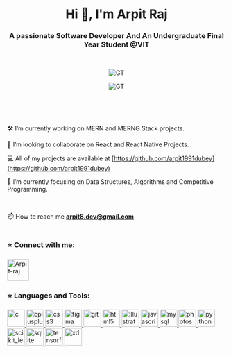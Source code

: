 <h1 align="center">Hi 👋, I'm Arpit Raj</h1>
<h3 align="center">A passionate Software Developer And An Undergraduate Final Year Student @VIT</h3>
<br>
<p align="center"><img align="center" src="https://github-profile-summary-cards.vercel.app/api/cards/profile-details?username=arpit1991dubey&theme=solarized_dark" alt="GT"/></p> 
<p align="center"><img align="center" src="https://github-profile-summary-cards.vercel.app/api/cards/stats?username=arpit1991dubey&theme=solarized_dark" alt="GT"/></p> 

<br>

<!-- <p align="left"> <img align="center" src="https://github-profile-summary-cards.vercel.app/api/cards/repos-per-language?username=arpit1991dubey&theme=solarized_dark" /></p>
<p align="right"> <img align="center" src="https://github-profile-summary-cards.vercel.app/api/cards/most-commit-language?username=arpit1991dubey&theme=solarized_dark" />
</p> -->
<br>
<br>


🛠️  I’m currently working on MERN and MERNG Stack projects.

👯  I’m looking to collaborate on React and React Native Projects.

💻  All of my projects are available at [https://github.com/arpit1991dubey](https://github.com/arpit1991dubey)

🔭 I’m currently focusing on Data Structures, Algorithms and Competitive Programming.

<br>


📫  How to reach me **arpit8.dev@gmail.com**
<br>
<br>

<h3 align="left">⭐ Connect with me:</h3>
<p align="left"> 
<a href="https://www.linkedin.com/in/arpit-raj-833108173" target="blank"><img align="center" src="https://image.flaticon.com/icons/png/512/174/174857.png" alt="Arpit-raj" height="50" width="50" /></a>

</p>

<h3 align="left">⭐ Languages and Tools:</h3>
<p align="left"> <a href="https://www.cprogramming.com/" target="_blank"> <img src="https://amanguptaofficial.netlify.app/images/c.png" alt="c" width="40" height="40"/> </a> <a href="https://www.w3schools.com/cpp/" target="_blank"> <img src="https://amanguptaofficial.netlify.app/images/c++1.png" alt="cplusplus" width="40" height="40"/> </a> <a href="https://www.w3schools.com/css/" target="_blank"> <img src="https://amanguptaofficial.netlify.app/images/css.png" alt="css3" width="40" height="40"/> </a> <a href="https://www.figma.com/" target="_blank"> <img src="https://www.vectorlogo.zone/logos/figma/figma-icon.svg" alt="figma" width="40" height="40"/> </a> <a href="https://git-scm.com/" target="_blank"> <img src="https://www.vectorlogo.zone/logos/git-scm/git-scm-icon.svg" alt="git" width="40" height="40"/> </a> <a href="https://www.w3.org/html/" target="_blank"> <img src="https://amanguptaofficial.netlify.app/images/html.png" alt="html5" width="40" height="40"/> </a> <a href="https://www.adobe.com/in/products/illustrator.html" target="_blank"> <img src="https://www.vectorlogo.zone/logos/adobe_illustrator/adobe_illustrator-icon.svg" alt="illustrator" width="40" height="40"/> </a> <a href="https://developer.mozilla.org/en-US/docs/Web/JavaScript" target="_blank"> <img src="https://amanguptaofficial.netlify.app/images/js.png" alt="javascript" width="40" height="40"/> </a> <a href="https://www.mysql.com/" target="_blank"> <img src="https://amanguptaofficial.netlify.app/images/sql.png" alt="mysql" width="40" height="40"/> </a> <a href="https://www.photoshop.com/en" target="_blank"> <img src="https://www.photoshop.com/en/images/apps/photoshop.png" alt="photoshop" width="40" height="40"/> </a> <a href="https://www.python.org" target="_blank"> <img src="https://upload.wikimedia.org/wikipedia/commons/c/c3/Python-logo-notext.svg" alt="python" width="40" height="40"/> </a> <a href="https://scikit-learn.org/" target="_blank"> <img src="https://upload.wikimedia.org/wikipedia/commons/0/05/Scikit_learn_logo_small.svg" alt="scikit_learn" width="40" height="40"/> </a> <a href="https://www.sqlite.org/" target="_blank"> <img src="https://www.vectorlogo.zone/logos/sqlite/sqlite-icon.svg" alt="sqlite" width="40" height="40"/> </a> <a href="https://www.tensorflow.org" target="_blank"> <img src="https://www.vectorlogo.zone/logos/tensorflow/tensorflow-icon.svg" alt="tensorflow" width="40" height="40"/> </a> <a href="https://www.adobe.com/products/xd.html" target="_blank"> <img src="https://cdn.worldvectorlogo.com/logos/adobe-xd.svg" alt="xd" width="40" height="40"/> </a> </p>

<br>

 
 
